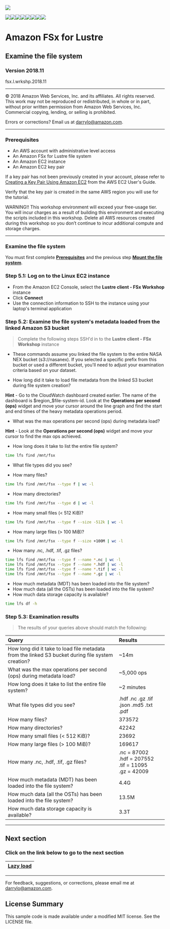 ![](https://s3.amazonaws.com/aws-us-east-1/tutorial/AWS_logo_PMS_300x180.png)

![](https://s3.amazonaws.com/aws-us-east-1/tutorial/100x100_benefit_available.png)![](https://s3.amazonaws.com/aws-us-east-1/tutorial/100x100_benefit_ingergration.png)![](https://s3.amazonaws.com/aws-us-east-1/tutorial/100x100_benefit_ecryption-lock.png)![](https://s3.amazonaws.com/aws-us-east-1/tutorial/100x100_benefit_fully-managed.png)![](https://s3.amazonaws.com/aws-us-east-1/tutorial/100x100_benefit_lowcost-affordable.png)![](https://s3.amazonaws.com/aws-us-east-1/tutorial/100x100_benefit_performance.png)![](https://s3.amazonaws.com/aws-us-east-1/tutorial/100x100_benefit_scalable.png)![](https://s3.amazonaws.com/aws-us-east-1/tutorial/100x100_benefit_storage.png)

# **Amazon FSx for Lustre**

## Examine the file system

### Version 2018.11

fsx.l.wrkshp.2018.11

---

© 2018 Amazon Web Services, Inc. and its affiliates. All rights reserved. This work may not be  reproduced or redistributed, in whole or in part, without prior written permission from Amazon Web Services, Inc. Commercial copying, lending, or selling is prohibited.

Errors or corrections? Email us at [darrylo@amazon.com](mailto:darrylo@amazon.com).

---
### Prerequisites

* An AWS account with administrative level access
* An Amazon FSx for Lustre file system
* An Amazon EC2 instance
* An Amazon EC2 key pair

If a key pair has not been previously created in your account, please refer to [Creating a Key Pair Using Amazon EC2](http://docs.aws.amazon.com/AWSEC2/latest/UserGuide/ec2-key-pairs.html#having-ec2-create-your-key-pair) from the AWS EC2 User's Guide.  

Verify that the key pair is created in the same AWS region you will use for the tutorial.

WARNING!! This workshop environment will exceed your free-usage tier. You will incur charges as a result of building this environment and executing the scripts included in this workshop. Delete all AWS resources created during this workshop so you don’t continue to incur additional compute and storage charges.

---

### Examine the file system

You must first complete [**Prerequisites**](../0-prerequisites) and the previous step [**Mount the file system**](../4-mount-file-system).

### Step 5.1: Log on to the Linux EC2 instance

- From the Amazon EC2 Console, select the **Lustre client - FSx Workshop** instance
- Click **Connect**
- Use the connection information to SSH to the instance using your laptop's terminal application

### Step 5.2: Examine the file system's metadata loaded from the linked Amazon S3 bucket

> Complete the following steps SSH'd in to the **Lustre client - FSx Workshop** instance

- These commands assume you linked the file system to the entire NASA NEX bucket (s3://nasanex). If you selected a specific prefix from this bucket or used a different bucket, you'll need to adjust your examination criteria based on your dataset.

- How long did it take to load file metadata from the linked S3 bucket during file system creation?

**Hint** - Go to the CloudWatch dashboard created earlier. The name of the dashboard is $region_$file-system-id. Look at the **Operations per second (ops)** widget and move your cursor around the line graph and find the start and end times of the heavy metadata operations period.

- What was the max operations per second (ops) during metadata load?

**Hint** - Look at the **Operations per second (ops)** widget and move your cursor to find the max ops achieved.


- How long does it take to list the entire file system?

```sh
time lfs find /mnt/fsx
```

- What file types did you see?


- How many files?
```sh
time lfs find /mnt/fsx --type f | wc -l
```

- How many directories?
```sh
time lfs find /mnt/fsx --type d | wc -l
```

- How many small files (< 512 KiB)?
```sh
time lfs find /mnt/fsx --type f --size -512k | wc -l
```

- How many large files (> 100 MiB)?
```sh
time lfs find /mnt/fsx --type f --size +100M | wc -l
```

- How many .nc, .hdf, .tif, .gz files?
```sh
time lfs find /mnt/fsx --type f --name *.nc | wc -l
time lfs find /mnt/fsx --type f --name *.hdf | wc -l
time lfs find /mnt/fsx --type f --name *.tif | wc -l
time lfs find /mnt/fsx --type f --name *.gz | wc -l

```

- How much metadata (MDT) has been loaded into the file system?
- How much data (all the OSTs) has been loaded into the file system?
- How much data storage capacity is available?
```sh
time lfs df -h

```


### Step 5.3: Examination results

> The results of your queries above should match the following:


| Query | Results |
| :--- | :--- |
| How long did it take to load file metadata from the linked S3 bucket during file system creation? | ~14m |
| What was the max operations per second (ops) during metadata load? | ~5,000 ops |
| How long does it take to list the entire file system? | ~2 minutes |
| What file types did you see? | .hdf  .nc  .gz  .tif  .json  .md5  .txt  .pdf |
| How many files? | 373572 |
| How many directories? | 42242 |
| How many small files (< 512 KiB)? | 23692 |
| How many large files (> 100 MiB)? | 169617 |
| How many .nc, .hdf, .tif, .gz files? | .nc = 87002 <br> .hdf = 207552 <br> .tif = 11095 <br> .gz = 42009|
| How much metadata (MDT) has been loaded into the file system? | 4.4G |
| How much data (all the OSTs) has been loaded into the file system? | 13.5M | 
| How much data storage capacity is available? | 3.3T |


---
## Next section
### Click on the link below to go to the next section

| [**Lazy load**](../6-lazy-load) |
| :---
---

For feedback, suggestions, or corrections, please email me at [darrylo@amazon.com](mailto:darrylo@amazon.com).

## License Summary

This sample code is made available under a modified MIT license. See the LICENSE file.

